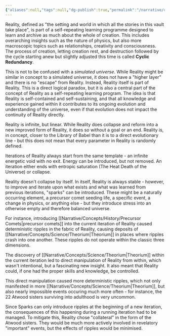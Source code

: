 ```yaml
---
{"aliases":null,"tags":null,"dg-publish":true,"permalink":"/narrative/concepts/folklore/cyclic-redundancy/","dgPassFrontmatter":true}
---
```


Reality, defined as "the setting and world in which all the stories in this vault take place", is part of a self-repeating learning programme designed to learn and archive as much about the whole of creation. This includes overarching insights such as the nature of physics, but also more macroscopic topics such as relationships, creativity and consciousness. The process of creation, letting creation rest, and destruction followed by the cycle starting anew but slightly adjusted this time is called **Cyclic Redundancy**.

This is not to be confused with a *simulated universe*. While Reality might be similar in concept to a simulated universe, it does not have a "higher layer" and there is no "escape" from Reality. Instead, Reality itself is part of Reality. This is a direct logical paradox, but it is also a central part of the concept of Reality as a self-repeating learning program. The idea is that Reality is self-contained and self-sustaining, and that all knowledge and experience gained within it contributes to its ongoing evolution and understanding of the universe, even if that evolution does not impact the continuity of Reality directly.

Reality is infinite, but linear. While Reality does collapse and reform into a new improved form of Reality, it does so without a goal or an end. Reality is, in concept, closer to the Library of Babel than it is to a direct evolutionary line - but this does not mean that every parameter in Reality is randomly defined.

Iterations of Reality always start from the same template - an infinite energetic void with no exit. Energy can be introduced, but not removed. An iteration either ends with entropic saturation (The Heat Death of the Universe) or collapse.

Reality doesn't collapse by itself. In itself, Reality is always stable - however, to improve and iterate upon what exists and what was learned from previous iterations, "sparks" can be introduced. These might be a naturally occurring element, a precursor comet seeding life, a specific event, a change in physics, or anything else - but they introduce stress into an otherwise empty and therefore balanced universe.

For instance, introducing [[Narrative/Concepts/History/Precursor Comets\|precursor comets]] into the current iteration of Reality caused deterministic ripples in the fabric of Reality, causing deposits of [[Narrative/Concepts/Science/Theorium\|Theorium]] in places where ripples crash into one another. These ripples do not operate within the classic three dimensions.

The discovery of [[Narrative/Concepts/Science/Theorium\|Theorium]] within the current iteration led to direct manipulation of Reality from within, which wasn't intentional, but a fascinating new insight. It also meant that Reality could, if one had the proper skills and knowledge, be controlled.

This direct manipulation caused more deterministic ripples, which not only manifested in more [[Narrative/Concepts/Science/Theorium\|Theorium]], but also nearly impossible events occuring much more often - for instance, the 22 Atwood sisters surviving into adulthood is very uncommon.

Since Sparks can only introduce ripples at the beginning of a new iteration, the consequences of this happening during a running iteration had to be managed. To mitigate this, Reality chose "collateral" in the form of the Atwood sisters. They would be much more actively involved in revelatory "important" events, but the effects of ripples would be minimised.


